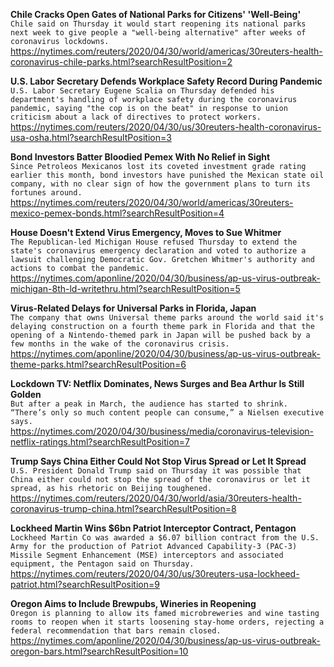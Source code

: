 **Chile Cracks Open Gates of National Parks for Citizens' 'Well-Being'**\
`Chile said on Thursday it would start reopening its national parks next week to give people a "well-being alternative" after weeks of coronavirus lockdowns. `\
https://nytimes.com/reuters/2020/04/30/world/americas/30reuters-health-coronavirus-chile-parks.html?searchResultPosition=2

**U.S. Labor Secretary Defends Workplace Safety Record During Pandemic**\
`U.S. Labor Secretary Eugene Scalia on Thursday defended his department's handling of workplace safety during the coronavirus pandemic, saying "the cop is on the beat" in response to union criticism about a lack of directives to protect workers.`\
https://nytimes.com/reuters/2020/04/30/us/30reuters-health-coronavirus-usa-osha.html?searchResultPosition=3

**Bond Investors Batter Bloodied Pemex With No Relief in Sight**\
`Since Petroleos Mexicanos lost its coveted investment grade rating earlier this month, bond investors have punished the Mexican state oil company, with no clear sign of how the government plans to turn its fortunes around.`\
https://nytimes.com/reuters/2020/04/30/world/americas/30reuters-mexico-pemex-bonds.html?searchResultPosition=4

**House Doesn't Extend Virus Emergency, Moves to Sue Whitmer**\
`The Republican-led Michigan House refused Thursday to extend the state's coronavirus emergency declaration and voted to authorize a lawsuit challenging Democratic Gov. Gretchen Whitmer's authority and actions to combat the pandemic.`\
https://nytimes.com/aponline/2020/04/30/business/ap-us-virus-outbreak-michigan-8th-ld-writethru.html?searchResultPosition=5

**Virus-Related Delays for Universal Parks in Florida, Japan**\
`The company that owns Universal theme parks around the world said it's delaying construction on a fourth theme park in Florida and that the opening of a Nintendo-themed park in Japan will be pushed back by a few months in the wake of the coronavirus crisis.`\
https://nytimes.com/aponline/2020/04/30/business/ap-us-virus-outbreak-theme-parks.html?searchResultPosition=6

**Lockdown TV: Netflix Dominates, News Surges and Bea Arthur Is Still Golden**\
`But after a peak in March, the audience has started to shrink. “There’s only so much content people can consume,” a Nielsen executive says.`\
https://nytimes.com/2020/04/30/business/media/coronavirus-television-netflix-ratings.html?searchResultPosition=7

**Trump Says China Either Could Not Stop Virus Spread or Let It Spread**\
`U.S. President Donald Trump said on Thursday it was possible that China either could not stop the spread of the coronavirus or let it spread, as his rhetoric on Beijing toughened.`\
https://nytimes.com/reuters/2020/04/30/world/asia/30reuters-health-coronavirus-trump-china.html?searchResultPosition=8

**Lockheed Martin Wins $6bn Patriot Interceptor Contract, Pentagon**\
`Lockheed Martin Co was awarded a $6.07 billion contract from the U.S. Army for the production of Patriot Advanced Capability-3 (PAC-3) Missile Segment Enhancement (MSE) interceptors and associated equipment, the Pentagon said on Thursday.`\
https://nytimes.com/reuters/2020/04/30/us/30reuters-usa-lockheed-patriot.html?searchResultPosition=9

**Oregon Aims to Include Brewpubs, Wineries in Reopening**\
`Oregon is planning to allow its famed microbreweries and wine tasting rooms to reopen when it starts loosening stay-home orders, rejecting a federal recommendation that bars remain closed.`\
https://nytimes.com/aponline/2020/04/30/business/ap-us-virus-outbreak-oregon-bars.html?searchResultPosition=10

